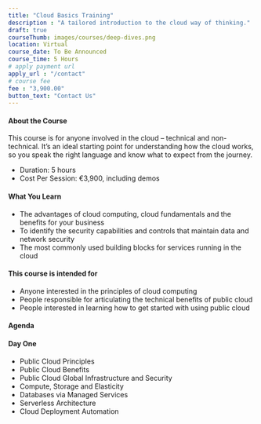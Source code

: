 ```yaml
---
title: "Cloud Basics Training"
description : "A tailored introduction to the cloud way of thinking."
draft: true
courseThumb: images/courses/deep-dives.png
location: Virtual
course_date: To Be Announced
course_time: 5 Hours
# apply payment url
apply_url : "/contact"
# course fee
fee : "3,900.00"
button_text: "Contact Us"
---
```


#### About the Course

This course is for anyone involved in the cloud – technical and non-technical. It’s an ideal starting point for understanding how the cloud works, so you speak the right language and know what to expect from the journey.

* Duration: 5 hours
* Cost Per Session: €3,900, including demos

#### What You Learn

* The advantages of cloud computing, cloud fundamentals and the benefits for your business
* To identify the security capabilities and controls that maintain data and network security
* The most commonly used building blocks for services running in the cloud

#### This course is intended for

* Anyone interested in the principles of cloud computing
* People responsible for articulating the technical benefits of public cloud
* People interested in learning how to get started with using public cloud

#### Agenda
#### Day One

* Public Cloud Principles
* Public Cloud Benefits
* Public Cloud Global Infrastructure and Security
* Compute, Storage and Elasticity
* Databases via Managed Services
* Serverless Architecture
* Cloud Deployment Automation